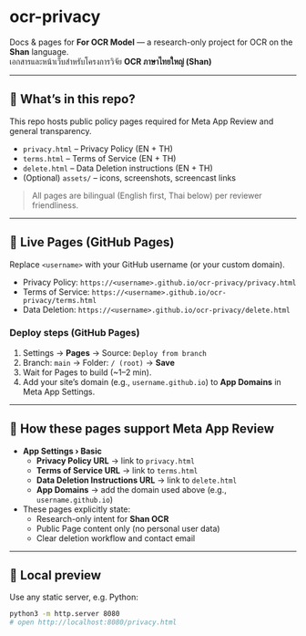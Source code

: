 # ocr-privacy

Docs & pages for **For OCR Model** — a research-only project for OCR on the **Shan** language.  
เอกสารและหน้าเว็บสำหรับโครงการวิจัย **OCR ภาษาไทยใหญ่ (Shan)**

---

## 🔎 What’s in this repo?
This repo hosts public policy pages required for Meta App Review and general transparency.

- `privacy.html` – Privacy Policy (EN + TH)
- `terms.html` – Terms of Service (EN + TH)
- `delete.html` – Data Deletion instructions (EN + TH)
- (Optional) `assets/` – icons, screenshots, screencast links

> All pages are bilingual (English first, Thai below) per reviewer friendliness.

---

## 🔗 Live Pages (GitHub Pages)

Replace `<username>` with your GitHub username (or your custom domain).

- Privacy Policy: `https://<username>.github.io/ocr-privacy/privacy.html`
- Terms of Service: `https://<username>.github.io/ocr-privacy/terms.html`
- Data Deletion: `https://<username>.github.io/ocr-privacy/delete.html`

### Deploy steps (GitHub Pages)
1. Settings → **Pages** → Source: `Deploy from branch`
2. Branch: `main` → Folder: `/ (root)` → **Save**
3. Wait for Pages to build (~1–2 min).  
4. Add your site’s domain (e.g., `username.github.io`) to **App Domains** in Meta App Settings.

---

## 🧩 How these pages support Meta App Review

- **App Settings › Basic**
  - **Privacy Policy URL** → link to `privacy.html`
  - **Terms of Service URL** → link to `terms.html`
  - **Data Deletion Instructions URL** → link to `delete.html`
  - **App Domains** → add the domain used above (e.g., `username.github.io`)
- These pages explicitly state:
  - Research-only intent for **Shan OCR**
  - Public Page content only (no personal user data)
  - Clear deletion workflow and contact email

---

## 🧪 Local preview

Use any static server, e.g. Python:

```bash
python3 -m http.server 8080
# open http://localhost:8080/privacy.html
